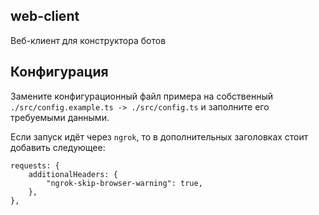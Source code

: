 ## web-client

Веб-клиент для конструктора ботов

## Конфигурация

Замените конфигурационный файл примера на собственный
`./src/config.example.ts -> ./src/config.ts` и
заполните его требуемыми данными.

Если запуск идёт через `ngrok`, то в дополнительных заголовках стоит добавить следующее:

```
requests: {
    additionalHeaders: {
        "ngrok-skip-browser-warning": true,
    },
},
```
